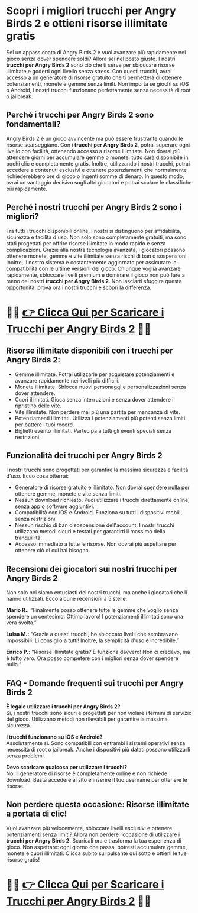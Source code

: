 <!-- Inizio Articolo SEO - Trucchi per Angry Birds 2 -->
<h1>Scopri i migliori trucchi per Angry Birds 2 e ottieni risorse illimitate gratis</h1>

<p>Sei un appassionato di Angry Birds 2 e vuoi avanzare più rapidamente nel gioco senza dover spendere soldi? Allora sei nel posto giusto. I nostri <strong>trucchi per Angry Birds 2</strong> sono ciò che ti serve per sbloccare risorse illimitate e goderti ogni livello senza stress. Con questi trucchi, avrai accesso a un generatore di risorse gratuito che ti permetterà di ottenere potenziamenti, monete e gemme senza limiti. Non importa se giochi su iOS o Android, i nostri trucchi funzionano perfettamente senza necessità di root o jailbreak.</p>

<h2>Perché i trucchi per Angry Birds 2 sono fondamentali?</h2>
<p>Angry Birds 2 è un gioco avvincente ma può essere frustrante quando le risorse scarseggiano. Con i <strong>trucchi per Angry Birds 2</strong>, potrai superare ogni livello con facilità, ottenendo accesso a risorse illimitate. Non dovrai più attendere giorni per accumulare gemme o monete: tutto sarà disponibile in pochi clic e completamente gratis. Inoltre, utilizzando i nostri trucchi, potrai accedere a contenuti esclusivi e ottenere potenziamenti che normalmente richiederebbero ore di gioco o ingenti somme di denaro. In questo modo, avrai un vantaggio decisivo sugli altri giocatori e potrai scalare le classifiche più rapidamente.</p>

<h2>Perché i nostri trucchi per Angry Birds 2 sono i migliori?</h2>
<p>Tra tutti i trucchi disponibili online, i nostri si distinguono per affidabilità, sicurezza e facilità d'uso. Non solo sono completamente gratuiti, ma sono stati progettati per offrire risorse illimitate in modo rapido e senza complicazioni. Grazie alla nostra tecnologia avanzata, i giocatori possono ottenere monete, gemme e vite illimitate senza rischi di ban o sospensioni. Inoltre, il nostro sistema è costantemente aggiornato per assicurare la compatibilità con le ultime versioni del gioco. Chiunque voglia avanzare rapidamente, sbloccare livelli premium e dominare il gioco non può fare a meno dei nostri <strong>trucchi per Angry Birds 2</strong>. Non lasciarti sfuggire questa opportunità: prova ora i nostri trucchi e scopri la differenza.</p>

# 🔴🔴 **[👉 Clicca Qui per Scaricare i Trucchi per Angry Birds 2](https://rebrand.ly/OrbitArcade)** 🔴🔴

<h2>Risorse illimitate disponibili con i trucchi per Angry Birds 2:</h2>
<ul>
  <li>Gemme illimitate. Potrai utilizzarle per acquistare potenziamenti e avanzare rapidamente nei livelli più difficili.</li>
  <li>Monete illimitate. Sblocca nuovi personaggi e personalizzazioni senza dover attendere.</li>
  <li>Cuori illimitati. Gioca senza interruzioni e senza dover attendere il ripristino delle vite.</li>
  <li>Vite illimitate. Non perdere mai più una partita per mancanza di vite.</li>
  <li>Potenziamenti illimitati. Utilizza i potenziamenti più potenti senza limiti per battere i tuoi record.</li>
  <li>Biglietti evento illimitati. Partecipa a tutti gli eventi speciali senza restrizioni.</li>
</ul>

<h2>Funzionalità dei trucchi per Angry Birds 2</h2>
<p>I nostri trucchi sono progettati per garantire la massima sicurezza e facilità d'uso. Ecco cosa otterrai:</p>
<ul>
  <li>Generatore di risorse gratuito e illimitato. Non dovrai spendere nulla per ottenere gemme, monete e vite senza limiti.</li>
  <li>Nessun download richiesto. Puoi utilizzare i trucchi direttamente online, senza app o software aggiuntivi.</li>
  <li>Compatibilità con iOS e Android. Funziona su tutti i dispositivi mobili, senza restrizioni.</li>
  <li>Nessun rischio di ban o sospensione dell'account. I nostri trucchi utilizzano metodi sicuri e testati per garantirti il massimo della tranquillità.</li>
  <li>Accesso immediato a tutte le risorse. Non dovrai più aspettare per ottenere ciò di cui hai bisogno.</li>
</ul>

<h2>Recensioni dei giocatori sui nostri trucchi per Angry Birds 2</h2>
<p>Non solo noi siamo entusiasti dei nostri trucchi, ma anche i giocatori che li hanno utilizzati. Ecco alcune recensioni a 5 stelle:</p>
<p><strong>Mario R.:</strong> “Finalmente posso ottenere tutte le gemme che voglio senza spendere un centesimo. Ottimo lavoro! I potenziamenti illimitati sono una vera svolta.”</p>
<p><strong>Luisa M.:</strong> “Grazie a questi trucchi, ho sbloccato livelli che sembravano impossibili. Li consiglio a tutti! Inoltre, la semplicità d'uso è incredibile.”</p>
<p><strong>Enrico P.:</strong> “Risorse illimitate gratis? E funziona davvero! Non ci credevo, ma è tutto vero. Ora posso competere con i migliori senza dover spendere nulla.”</p>

<h2>FAQ - Domande frequenti sui trucchi per Angry Birds 2</h2>
<p><strong>È legale utilizzare i trucchi per Angry Birds 2?</strong><br />Sì, i nostri trucchi sono sicuri e progettati per non violare i termini di servizio del gioco. Utilizzano metodi non rilevabili per garantire la massima sicurezza.</p>

<p><strong>I trucchi funzionano su iOS e Android?</strong><br />Assolutamente sì. Sono compatibili con entrambi i sistemi operativi senza necessità di root o jailbreak. Anche i dispositivi più datati possono utilizzarli senza problemi.</p>

<p><strong>Devo scaricare qualcosa per utilizzare i trucchi?</strong><br />No, il generatore di risorse è completamente online e non richiede download. Basta accedere al sito e inserire il tuo username per ottenere le risorse.</p>

<h2>Non perdere questa occasione: Risorse illimitate a portata di clic!</h2>
<p>Vuoi avanzare più velocemente, sbloccare livelli esclusivi e ottenere potenziamenti senza limiti? Allora non perdere l’occasione di utilizzare i <strong>trucchi per Angry Birds 2</strong>. Scaricali ora e trasforma la tua esperienza di gioco. Non aspettare: ogni giorno che passa, potresti accumulare gemme, monete e cuori illimitati. Clicca subito sul pulsante qui sotto e ottieni le tue risorse gratis!</p>

# 🔴🔴 **[👉 Clicca Qui per Scaricare i Trucchi per Angry Birds 2](https://rebrand.ly/OrbitArcade)** 🔴🔴
